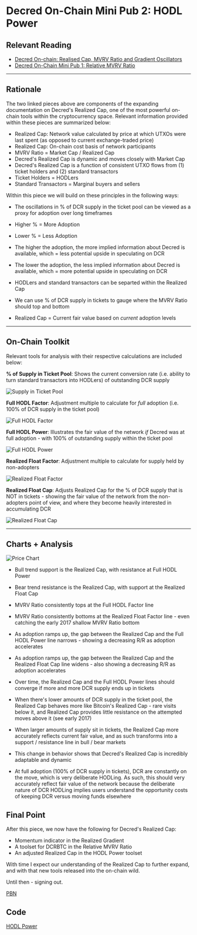 # Decred On-Chain Mini Pub 2: HODL Power 

## Relevant Reading

- [Decred On-chain: Realised Cap, MVRV Ratio and Gradient Oscillators](https://medium.com/decred/decred-on-chain-realised-cap-mvrv-ratio-and-gradient-oscillators-a36ed2cc8182)
- [Decred On-Chain Mini Pub 1: Relative MVRV Ratio](https://github.com/permabullnino/nino_on_chain/blob/master/RESEARCH/DCR%20On-Chain%20Mini%20Pubs/1%20-%20Relative%20MVRV%20Ratio.md)

---

## Rationale

The two linked pieces above are components of the expanding documentation on Decred's Realized Cap, one of the most powerful on-chain tools within the cryptocurrency space. Relevant information provided within these pieces are summarized below:

- Realized Cap: Network value calculated by price at which UTXOs were last spent (as opposed to current exchange-traded price)
- Realized Cap: On-chain cost basis of network participants
- MVRV Ratio = Market Cap / Realized Cap
- Decred's Realized Cap is dynamic and moves closely with Market Cap 
- Decred's Realized Cap is a function of consistent UTXO flows from (1) ticket holders and (2) standard transactors
- Ticket Holders = HODLers
- Standard Transactors = Marginal buyers and sellers

Within this piece we will build on these principles in the following ways:

- The oscillations in % of DCR supply in the ticket pool can be viewed as a proxy for adoption over long timeframes
- Higher % = More Adoption
- Lower % = Less Adoption
- The higher the adoption, the more implied information about Decred is available, which = less potential upside in speculating on DCR
- The lower the adoption, the less implied information about Decred is available, which = more potential upside in speculating on DCR

- HODLers and standard transactors can be separted within the Realized Cap
- We can use % of DCR supply in tickets to gauge where the MVRV Ratio should top and bottom
- Realized Cap = Current fair value based on *current* adoption levels

---

## On-Chain Toolkit

Relevant tools for analysis with their respective calculations are included below:

**% of Supply in Ticket Pool**: Shows the current conversion rate (i.e. ability to turn standard transactors into HODLers) of outstanding DCR supply

![Supply in Ticket Pool](https://github.com/permabullnino/nino_on_chain/blob/master/RESEARCH/DCR%20On-Chain%20Mini%20Pub%20Images/2%20-%20HODL%20Power%20Images/Supply%20in%20Ticket%20Pool.PNG)

**Full HODL Factor**: Adjustment multiple to calculate for *full* adoption (i.e. 100% of DCR supply in the ticket pool)

![Full HODL Factor](https://github.com/permabullnino/nino_on_chain/blob/master/RESEARCH/DCR%20On-Chain%20Mini%20Pub%20Images/2%20-%20HODL%20Power%20Images/Full%20HODL%20Factor.PNG)

**Full HODL Power**: Illustrates the fair value of the network *if* Decred was at full adoption - with 100% of outstanding supply within the ticket pool

![Full HODL Power](https://github.com/permabullnino/nino_on_chain/blob/master/RESEARCH/DCR%20On-Chain%20Mini%20Pub%20Images/2%20-%20HODL%20Power%20Images/Full%20HODL%20Power.PNG)

**Realized Float Factor**: Adjustment multiple to calculate for supply held by non-adopters

![Realized Float Factor](https://github.com/permabullnino/nino_on_chain/blob/master/RESEARCH/DCR%20On-Chain%20Mini%20Pub%20Images/2%20-%20HODL%20Power%20Images/Realized%20Float%20Factor.PNG)

**Realized Float Cap**: Adjusts Realized Cap for the % of DCR supply that is NOT in tickets - showing the fair value of the network from the non-adopters point of view, and where they become heavily interested in accumulating DCR

![Realized Float Cap](https://github.com/permabullnino/nino_on_chain/blob/master/RESEARCH/DCR%20On-Chain%20Mini%20Pub%20Images/2%20-%20HODL%20Power%20Images/Realized%20Float%20Cap.PNG)

---

## Charts + Analysis

![Price Chart](https://github.com/permabullnino/nino_on_chain/blob/master/RESEARCH/DCR%20On-Chain%20Mini%20Pub%20Images/2%20-%20HODL%20Power%20Images/Price%20Chart.PNG)

- Bull trend support is the Realized Cap, with resistance at Full HODL Power
- Bear trend resistance is the Realized Cap, with support at the Realized Float Cap

- MVRV Ratio consistently tops at the Full HODL Factor line
- MVRV Ratio consistently bottoms at the Realized Float Factor line - even catching the early 2017 shallow MVRV Ratio bottom
- As adoption ramps up, the gap between the Realized Cap and the Full HODL Power line narrows - showing a decreasing R/R as adoption accelerates
- As adoption ramps up, the gap between the Realized Cap and the Realized Float Cap line widens - also showing a decreasing R/R as adoption accelerates
- Over time, the Realized Cap and the Full HODL Power lines should converge if more and more DCR supply ends up in tickets

- When there's lower amounts of DCR supply in the ticket pool, the Realized Cap behaves more like Bitcoin's Realized Cap - rare visits below it, and Realized Cap provides little resistance on the attempted moves above it (see early 2017)
- When larger amounts of supply sit in tickets, the Realized Cap more accurately reflects current fair value, and as such transforms into a support / resistance line in bull / bear markets
- This change in behavior shows that Decred's Realized Cap is incredibly adaptable and dynamic
- At full adoption (100% of DCR supply in tickets), DCR are constantly on the move, which is very deliberate HODLing. As such, this should very accurately reflect fair value of the network because the deliberate nature of DCR HODLing implies users understand the opportunity costs of keeping DCR versus moving funds elsewhere

## Final Point

After this piece, we now have the following for Decred's Realized Cap:

- Momentum indicator in the Realized Gradient
- A toolset for DCRBTC in the Relative MVRV Ratio 
- An adjusted Realized Cap in the HODL Power toolset

With time I expect our understanding of the Realized Cap to further expand, and with that new tools released into the on-chain wild. 

Until then - signing out.

[PBN](https://twitter.com/PermabullNino)

## Code

[HODL Power](https://github.com/permabullnino/nino_on_chain/blob/master/DCR/DCR_CM_2.4%20-%20HODL%20POWER.py)